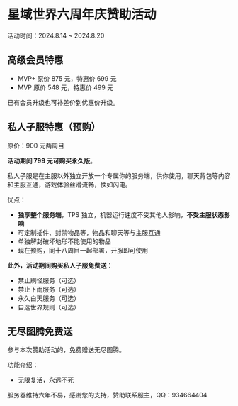 # 星域世界六周年庆赞助活动

活动时间：2024.8.14 ~ 2024.8.20

## 高级会员特惠

- MVP+ 原价 875 元，特惠价 699 元
- MVP 原价 548 元，特惠价 499 元

已有会员升级也可补差价到优惠价升级。

## 私人子服特惠（预购）

原价：900 元两周目

**活动期间 799 元可购买永久版**。

私人子服是在主服以外独立开放一个专属你的服务端，供你使用，聊天背包等内容和主服互通，游戏体验丝滑流畅，快如闪电。

优点：

- **独享整个服务端**，TPS 独立，机器运行速度不受其他人影响，**不受主服状态影响**
- 可定制插件、封禁物品等，物品和聊天等与主服互通
- 单独解封破坏地形不能使用的物品
- 现在预购，同十八周目一起部署，开服即可使用

**此外，活动期间购买私人子服免费送**：

- 禁止刷怪服务（可选）
- 禁止下雨服务（可选）
- 永久白天服务（可选）
- 自选世界规则（可选）

## 无尽图腾免费送

参与本次赞助活动的，免费赠送无尽图腾。

功能介绍：

- 无限复活，永远不死



服务器维持六年不易，感谢您的支持，赞助联系服主，QQ：934664404

